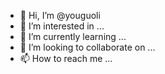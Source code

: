 - 👋 Hi, I’m @youguoli
- 👀 I’m interested in ...
- 🌱 I’m currently learning ...
- 💞️ I’m looking to collaborate on ...
- 📫 How to reach me ...

<!---
youguoli/youguoli is a ✨ special ✨ repository because its `README.md` (this file) appears on your GitHub profile.
You can click the Preview link to take a look at your changes.
--->
